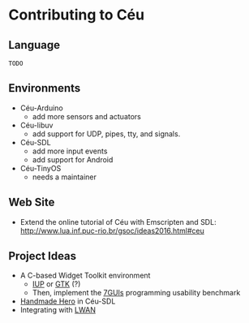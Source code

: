 # Contributing to Céu

## Language

`TODO`

## Environments

- Céu-Arduino
    - add more sensors and actuators
- Céu-libuv
    - add support for UDP, pipes, tty, and signals.
- Céu-SDL
    - add more input events
    - add support for Android
- Céu-TinyOS
    - needs a maintainer

## Web Site

- Extend the online tutorial of Céu with Emscripten and SDL:
  <http://www.lua.inf.puc-rio.br/gsoc/ideas2016.html#ceu>

## Project Ideas

- A C-based Widget Toolkit environment
    - [IUP](http://webserver2.tecgraf.puc-rio.br/iup/) or
      [GTK](https://www.gtk.org/) (?)
    - Then, implement the [7GUIs](https://github.com/eugenkiss/7guis/wiki)
      programming usability benchmark
- [Handmade Hero](https://handmadehero.org/) in Céu-SDL
- Integrating with [LWAN](https://lwan.ws/)
